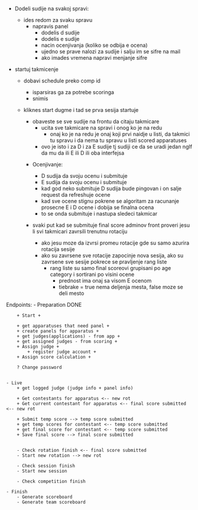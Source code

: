 + Dodeli sudije na svakoj spravi:
    + ides redom za svaku spravu
        + napravis panel 
            + dodelis d sudije
            + dodelis e sudije
            + nacin ocenjivanja (koliko se odbija e ocena)
            + ujedno se prave nalozi za sudije i salju im se sifre na mail
            + ako imades vremena napravi menjanje sifre

+ startuj takmicenje
    + dobavi schedule preko comp id 
        + isparsiras ga za potrebe scoringa
        + snimis
    + kliknes start dugme i tad se prva sesija startuje
        + obaveste se sve sudije na frontu da citaju takmicare
            + ucita sve takmicare na spravi i onog ko je na redu
                + onaj ko je na redu je onaj koji prvi naidje u listi, da takmici tu spravu i da nema tu spravu u listi scored apparatuses
            + ovo je isto i za D i za E sudije tj sudiji ce da se uradi jedan ngIf da mu da ili E ili D ili oba interfejsa 

        - Ocenjivanje:
            - D sudija da svoju ocenu i submituje
            - E sudija da svoju ocenu i submituje
            - kad god neko submituje D sudija bude pingovan i on salje request da refreshuje ocene
            - kad sve ocene stignu pokrene se algoritam za racunanje prosecne E i D ocene i dobija se finalna ocena
            - to se onda submituje i nastupa sledeci takmicar

        - svaki put kad se submituje final score adminov front proveri jesu li svi takmicari zavrsili trenutnu rotaciju
            - ako jesu moze da izvrsi promeu rotacije gde su samo azurira rotacija sesije
            - ako su zavrsene sve rotacije zapocinje nova sesija, ako su zavrsene sve sesije pokrece se pravljenje rang liste
                - rang liste su samo final scoreovi grupisani po age category i sortirani po visini ocene
                    - prednost ima onaj sa visom E ocenom
                    - tiebrake = true nema deljenja mesta, false moze se deli mesto 








Endpoints:
    - Preparation DONE

        + Start + 

        + get apparatuses that need panel +
        + create panels for apparatus +
        + get judges(applications) - from app +
        + get assigned judges - from scoring +
        + Assign judge +
            + register judge account +
        + Assign score calculation +

        ? Change password


    - Live
        + get logged judge (judge info + panel info)

        + Get contestants for apparatus <-- new rot
        + Get current contestant for apparatus <-- final score submitted <-- new rot

        + Submit temp score --> temp score submitted
        + get temp scores for contestant <-- temp score submitted
        + get final score for contestant <-- temp score submitted
        + Save final score --> final score submitted


        - Check rotation finish <-- final score submitted
        - Start new rotation --> new rot

        - Check session finish
        - Start new session

        - Check competition finish

    - Finish
        - Generate scoreboard
        - Generate team scoreboard
